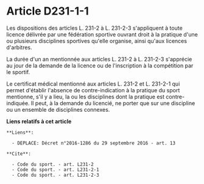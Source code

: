 # Article D231-1-1

Les dispositions des articles L. 231-2 à L. 231-2-3 s'appliquent à toute licence délivrée par une fédération sportive ouvrant
droit à la pratique d'une ou plusieurs disciplines sportives qu'elle organise, ainsi qu'aux licences d'arbitres. 

La durée d'un an mentionnée aux articles L. 231-2 à L. 231-2-3 s'apprécie au jour de la demande de la licence ou de
l'inscription à la compétition par le sportif. 

Le certificat médical mentionné aux articles L. 231-2 et L. 231-2-1 qui permet d'établir l'absence de contre-indication à la
pratique du sport mentionne, s'il y a lieu, la ou les disciplines dont la pratique est contre-indiquée. Il peut, à la demande
du licencié, ne porter que sur une discipline ou un ensemble de disciplines connexes.

**Liens relatifs à cet article**

	**Liens**:

	  - DEPLACE: Décret n°2016-1286 du 29 septembre 2016 - art. 13

	**Cite**:

	  - Code du sport. - art. L231-2
	  - Code du sport. - art. L231-2-1
	  - Code du sport. - art. L231-2-3
